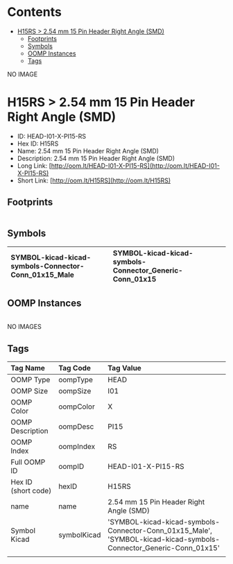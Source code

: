 



Contents
========

* [H15RS > 2.54 mm 15 Pin Header Right Angle (SMD)](#h15rs--254-mm-15-pin-header-right-angle-smd)
	* [Footprints](#footprints)
	* [Symbols](#symbols)
	* [OOMP Instances](#oomp-instances)
	* [Tags](#tags)
  
NO IMAGE  
# H15RS > 2.54 mm 15 Pin Header Right Angle (SMD)

- ID: HEAD-I01-X-PI15-RS
- Hex ID: H15RS
- Name: 2.54 mm 15 Pin Header Right Angle (SMD)
- Description: 2.54 mm 15 Pin Header Right Angle (SMD)
- Long Link: [http://oom.lt/HEAD-I01-X-PI15-RS](http://oom.lt/HEAD-I01-X-PI15-RS)
- Short Link: [http://oom.lt/H15RS](http://oom.lt/H15RS)

## Footprints
  

||||
| :--- | :--- | :--- |

## Symbols
  

|![]()<br>SYMBOL-kicad-kicad-symbols-Connector-Conn_01x15_Male|![]()<br>SYMBOL-kicad-kicad-symbols-Connector_Generic-Conn_01x15||
| :--- | :--- | :--- |

## OOMP Instances
  

||||
| :--- | :--- | :--- |
  
NO IMAGES  
## Tags
  

|Tag Name|Tag Code|Tag Value|
| :--- | :--- | :--- |
|OOMP Type|oompType|HEAD|
|OOMP Size|oompSize|I01|
|OOMP Color|oompColor|X|
|OOMP Description|oompDesc|PI15|
|OOMP Index|oompIndex|RS|
|Full OOMP ID|oompID|HEAD-I01-X-PI15-RS|
|Hex ID (short code)|hexID|H15RS|
|name|name|2.54 mm 15 Pin Header Right Angle (SMD)|
|Symbol Kicad|symbolKicad|'SYMBOL-kicad-kicad-symbols-Connector-Conn_01x15_Male', 'SYMBOL-kicad-kicad-symbols-Connector_Generic-Conn_01x15'|
||||
